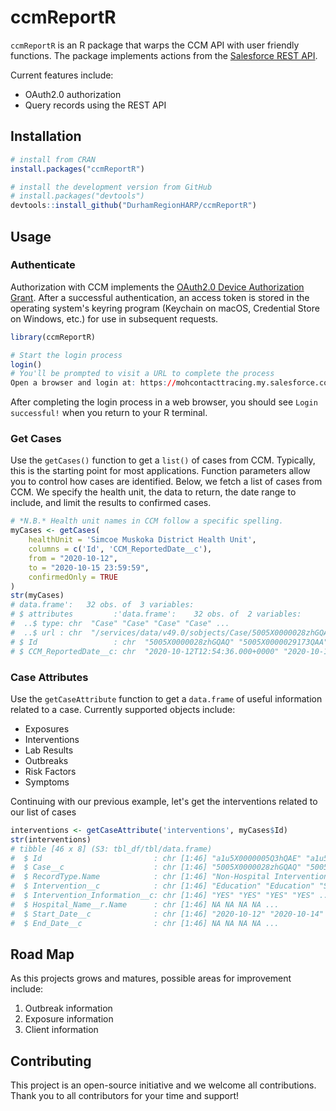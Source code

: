 # ccmReportR
`ccmReportR` is an R package that warps the CCM API with user friendly functions. The package implements actions from the [Salesforce REST API](https://developer.salesforce.com/docs/atlas.en-us.api_rest.meta/api_rest/intro_what_is_rest_api.htm).

Current features include:
- OAuth2.0 authorization
- Query records using the REST API

## Installation
```r
# install from CRAN
install.packages("ccmReportR")

# install the development version from GitHub
# install.packages("devtools")
devtools::install_github("DurhamRegionHARP/ccmReportR")
```
## Usage
### Authenticate
Authorization with CCM implements the [OAuth2.0 Device Authorization Grant](https://oauth.net/2/device-flow/). After a successful authentication, an access token is stored in the operating system's keyring program (Keychain on macOS, Credential Store on Windows, etc.) for use in subsequent requests.
```r
library(ccmReportR)

# Start the login process
login()
# You'll be prompted to visit a URL to complete the process
Open a browser and login at: https://mohcontacttracing.my.salesforce.com/setup/connect?user_code=25XPR
```

After completing the login process in a web browser, you should see `Login successful!` when you return to your R terminal.

### Get Cases
Use the `getCases()` function to get a `list()` of cases from CCM. Typically, this is the starting point for most applications. Function parameters allow you to control how cases are identified. Below, we fetch a list of cases from CCM. We specify the health unit, the data to return, the date range to include, and limit the results to confirmed cases.

```r
# *N.B.* Health unit names in CCM follow a specific spelling.
myCases <- getCases(
    healthUnit = 'Simcoe Muskoka District Health Unit',
    columns = c('Id', 'CCM_ReportedDate__c'),
    from = "2020-10-12",
    to = "2020-10-15 23:59:59",
    confirmedOnly = TRUE
)
str(myCases)
# data.frame':   32 obs. of  3 variables:
# $ attributes         :'data.frame':    32 obs. of  2 variables:
#  ..$ type: chr  "Case" "Case" "Case" "Case" ...
#  ..$ url : chr  "/services/data/v49.0/sobjects/Case/5005X0000028zhGQAQ" "/services/data/v49.0/sobjects/Case/  5005X0000029173QAA" "/services/data/v49.0/sobjects/Case/5005X00000292dEQAQ" "/services/data/v49.0/sobjects/Case/  5005X00000293QJQAY" ...
# $ Id                 : chr  "5005X0000028zhGQAQ" "5005X0000029173QAA" "5005X00000292dEQAQ" "5005X00000293QJQAY" ...
# $ CCM_ReportedDate__c: chr  "2020-10-12T12:54:36.000+0000" "2020-10-12T15:43:31.000+0000" "2020-10-12T16:00:00.000+0000" # "2020-10-12T19:18:11.000+0000" ...
```
### Case Attributes
Use the `getCaseAttribute` function to get a `data.frame` of useful information related to a case. Currently supported objects include:
- Exposures
- Interventions
- Lab Results
- Outbreaks
- Risk Factors
- Symptoms

Continuing with our previous example, let's get the interventions related to our list of cases
```r
interventions <- getCaseAttribute('interventions', myCases$Id)
str(interventions)
# tibble [46 x 8] (S3: tbl_df/tbl/data.frame)
#  $ Id                         : chr [1:46] "a1u5X0000005Q3hQAE" "a1u5X0000005T7xQAE" "a1u5X0000005T87QAE" "a1u5X0000005T8CQAU" ...
#  $ Case__c                    : chr [1:46] "5005X0000028zhGQAQ" "5005X0000029173QAA" "5005X0000029173QAA" "5005X0000029173QAA" ...
#  $ RecordType.Name            : chr [1:46] "Non-Hospital Intervention" "Non-Hospital Intervention" "Non-Hospital Intervention" "Non-Hospital Intervention" ...
#  $ Intervention__c            : chr [1:46] "Education" "Education" "Self Monitoring by Client" "Self-Isolation at Private Residence" ...
#  $ Intervention_Information__c: chr [1:46] "YES" "YES" "YES" "YES" ...
#  $ Hospital_Name__r.Name      : chr [1:46] NA NA NA NA ...
#  $ Start_Date__c              : chr [1:46] "2020-10-12" "2020-10-14" "2020-10-14" "2020-10-14" ...
#  $ End_Date__c                : chr [1:46] NA NA NA NA ...
```

## Road Map
As this projects grows and matures, possible areas for improvement include:
1. Outbreak information
2. Exposure information
3. Client information

## Contributing
This project is an open-source initiative and we welcome all contributions. Thank you to all contributors for your time and support!